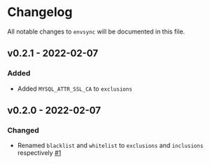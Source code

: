 # Changelog

All notable changes to `envsync` will be documented in this file.

## v0.2.1 - 2022-02-07

### Added
- Added `MYSQL_ATTR_SSL_CA` to `exclusions`

## v0.2.0 - 2022-02-07

### Changed
- Renamed `blacklist` and `whitelist` to `exclusions` and `inclusions` respectively [#1](https://github.com/worksome/envy/pull/1)

